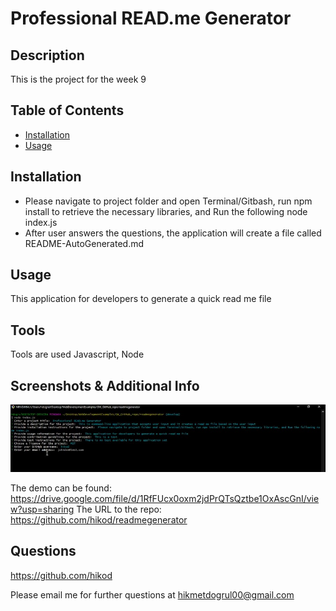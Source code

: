 
  # Professional READ.me Generator

  ## Description

  This is the project for the week 9
  
  ## Table of Contents
  
  
  * [Installation](#installation)
  * [Usage](#usage)
  
  
  ## Installation

  - Please navigate to project folder and open Terminal/Gitbash, run npm install to retrieve the necessary libraries, and Run the following node index.js
  - After user answers the questions, the application will create a file called README-AutoGenerated.md

  
  ## Usage 

  This application for developers to generate a quick read me file

  ## Tools

  Tools are used Javascript, Node

  ## Screenshots & Additional Info

  ![image](./utils/assets/img/cli.jpg)
  
  The demo can be found: https://drive.google.com/file/d/1RfFUcx0oxm2jdPrQTsQztbe1OxAscGnI/view?usp=sharing
  The URL to the repo: https://github.com/hikod/readmegenerator

  ## Questions 
    
  https://github.com/hikod

  Please email me for further questions at hikmetdogrul00@gmail.com
